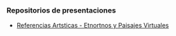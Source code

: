 ### Repositorios de presentaciones

* [Referencias Artsticas - Etnortnos y Paisajes Virtuales](ReferenciasArtisticas_clase2.pdf)
